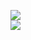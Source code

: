 [![](https://img.shields.io/badge/Made%20With-Github%20Spray-lightgrey.svg?style=for-the-badge&logo=github)](https://github.com/Annihil/github-spray#20529)  
[![](https://i.imgur.com/2DrTn0Z.gif)](https://github.com/Annihil/github-spray)